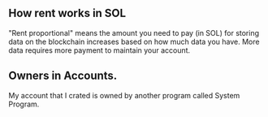## How rent works in SOL
"Rent proportional" means the amount you need to pay (in SOL) for storing data on the blockchain increases based on how much data you have. More data requires more payment to maintain your account.

## Owners in Accounts.
My account that I crated is owned by another program called System Program.

